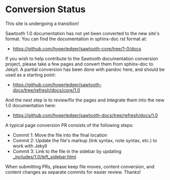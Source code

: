 # Conversion Status

<!--
  Copyright 2022 Cargill Incorporated

  Licensed under Creative Commons Attribution 4.0 International License
  https://creativecommons.org/licenses/by/4.0/
-->

This site is undergoing a transition!

Sawtooth 1.0 documentation has not yet been converted to the new site's format.
You can find the documentation in sphinx-doc rst format at:

- <https://github.com/hyperledger/sawtooth-core/tree/1-0/docs>

If you wish to help contribute to the Sawtooth documentation conversion
project, please take a few pages and convert them from sphinx-doc to Jekyll.
A partial conversion has been done with pandoc here, and should be used as
a starting point:

- <https://github.com/hyperledger/sawtooth-docs/tree/refresh/docs/core/1.0>

And the next step is to review/fix the pages and integrate them into the new
1.0 documentation here:

- <https://github.com/hyperledger/sawtooth-docs/tree/refresh/docs/1.0>

A typical page conversion PR consists of the following steps:

- Commit 1: Move the file into the final location
- Commit 2: Update the file's markup (link syntax, note syntax, etc.) to work
  with Jekyll
- Commit 3: Link to the file in the sidebar by updating
  [_includes/1.0/left_sidebar.html](https://github.com/hyperledger/sawtooth-docs/blob/refresh/_includes/1.0/left_sidebar.html)

When submitting PRs, please keep file moves, content conversion, and content
changes as separate commits for easier review. Thanks!
